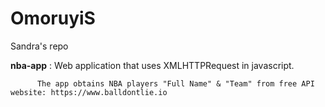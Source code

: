 # OmoruyiS
Sandra's repo

<b>nba-app</b> : Web application that uses XMLHTTPRequest in javascript.

          The app obtains NBA players "Full Name" & "Team" from free API website: https://www.balldontlie.io
